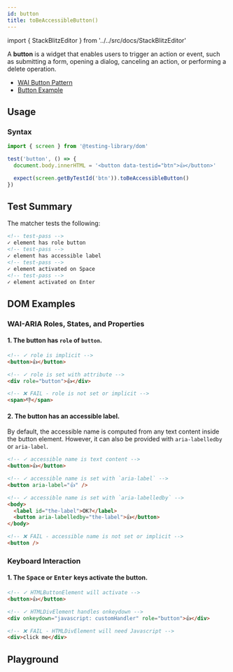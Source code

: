 ```yaml
---
id: button
title: toBeAccessibleButton()
---
```


import { StackBlitzEditor } from '../../src/docs/StackBlitzEditor'

<div className="intro-text">A <strong>button</strong> is a widget that enables users to trigger an action or event, such as submitting a form, opening a dialog, canceling an action, or performing a delete operation.</div>

- [WAI Button Pattern](https://www.w3.org/WAI/ARIA/apg/patterns/button/)
- [Button Example](https://www.w3.org/WAI/ARIA/apg/example-index/button/button.html)

## Usage

### Syntax

```js
import { screen } from '@testing-library/dom'

test('button', () => {
  document.body.innerHTML = '<button data-testid="btn">👍</button>'

  expect(screen.getByTestId('btn')).toBeAccessibleButton()
})
```

## Test Summary

The matcher tests the following:

```html
<!-- test-pass -->
✓ element has role button
<!-- test-pass -->
✓ element has accessible label
<!-- test-pass -->
✓ element activated on Space
<!-- test-pass -->
✓ element activated on Enter
```

## DOM Examples

### WAI-ARIA Roles, States, and Properties

#### 1. The button has `role` of `button`.

```html
<!-- ✓ role is implicit -->
<button>👍</button>

<!-- ✓ role is set with attribute -->
<div role="button">👍</div>

<!-- ❌ FAIL - role is not set or implicit -->
<span>👎</span>
```

#### 2. The button has an accessible label.

By default, the accessible name is computed from any text content inside the button element. However, it can also be provided with `aria-labelledby` or `aria-label`.

```html
<!-- ✓ accessible name is text content -->
<button>👍</button>

<!-- ✓ accessible name is set with `aria-label` -->
<button aria-label="👍" />

<!-- ✓ accessible name is set with `aria-labelledby` -->
<body>
  <label id="the-label">OK?</label>
  <button aria-labelledby="the-label">👍</button>
</body>

<!-- ❌ FAIL - accessible name is not set or implicit -->
<button />
```

### Keyboard Interaction

#### 1. The <kbd>Space</kbd> or <kbd>Enter</kbd> keys activate the button.

```html
<!-- ✓ HTMLButtonElement will activate -->
<button>👍</button>

<!-- ✓ HTMLDivElement handles onkeydown -->
<div onkeydown="javascript: customHandler" role="button">👍</div>

<!-- ❌ FAIL - HTMLDivElement will need Javascript -->
<div>click me</div>
```

## Playground

<StackBlitzEditor />
